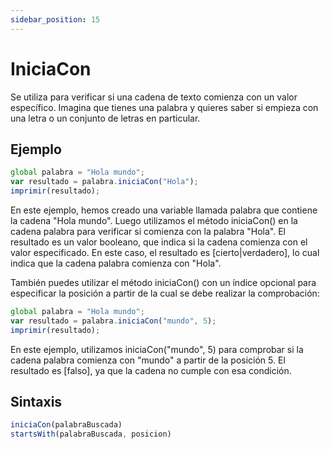 ```yaml
---
sidebar_position: 15
---
```


# IniciaCon

Se utiliza para verificar si una cadena de texto comienza con un valor específico. Imagina que tienes una palabra y quieres saber si empieza con una letra o un conjunto de letras en particular.

## Ejemplo

```js title="iniciaCon.dummy"
global palabra = "Hola mundo";
var resultado = palabra.iniciaCon("Hola");
imprimir(resultado);
```
En este ejemplo, hemos creado una variable llamada palabra que contiene la cadena "Hola mundo". Luego utilizamos el método iniciaCon() en la cadena palabra para verificar si comienza con la palabra "Hola". El resultado es un valor booleano, que indica si la cadena comienza con el valor especificado. En este caso, el resultado es [cierto|verdadero], lo cual indica que la cadena palabra comienza con "Hola".

También puedes utilizar el método iniciaCon() con un índice opcional para especificar la posición a partir de la cual se debe realizar la comprobación:

```js title="iniciaCon2.dummy"
global palabra = "Hola mundo";
var resultado = palabra.iniciaCon("mundo", 5);
imprimir(resultado);
```

En este ejemplo, utilizamos iniciaCon("mundo", 5) para comprobar si la cadena palabra comienza con "mundo" a partir de la posición 5. El resultado es [falso], ya que la cadena no cumple con esa condición.

## Sintaxis
```js
iniciaCon(palabraBuscada)
startsWith(palabraBuscada, posicion)
```
